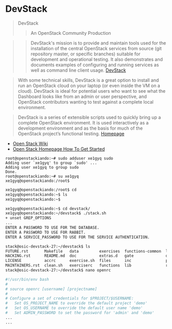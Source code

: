 # DevStack

> DevStack
> > An OpenStack Community Production

> > DevStack's mission is to provide and maintain tools used for the installation of the central OpenStack services from source (git repository master, or specific branches) suitable for development and operational testing. It also demonstrates and documents examples of configuring and running services as well as command line client usage. [DevStack](https://wiki.openstack.org/wiki/DevStack)

> With some technical skills, DevStack is a great option to install and run an OpenStack cloud on your laptop (or even inside the VM on a cloud). DevStack is ideal for potential users who want to see what the Dashboard looks like from an admin or user perspective, and OpenStack contributors wanting to test against a complete local environment.

> DevStack is a series of extensible scripts used to quickly bring up a complete OpenStack environment. It is used interactively as a development environment and as the basis for much of the OpenStack project’s functional testing. [Homepage](http://docs.openstack.org/developer/devstack/)

- [Open Stack Wiki](https://wiki.openstack.org/wiki/Getting_Started)
- [Open Stack Homepage How To Get Started](https://www.openstack.org/software/start/)

```
root@openstackiando:~# sudo adduser xe1gyq sudo
Adding user `xe1gyq' to group `sudo' ...
Adding user xe1gyq to group sudo
Done.
root@openstackiando:~# su xe1gyq
xe1gyq@openstackiando:/root$ 
```

```sh
xe1gyq@openstackiando:/root$ cd
xe1gyq@openstackiando:~$ ls
xe1gyq@openstackiando:~$ 
```

```sh
xe1gyq@openstackiando:~$ cd devstack/
xe1gyq@openstackiando:~/devstack$ ./stack.sh
+ unset GREP_OPTIONS
...
ENTER A PASSWORD TO USE FOR THE DATABASE.
ENTER A PASSWORD TO USE FOR RABBIT.
ENTER A SERVICE_PASSWORD TO USE FOR THE SERVICE AUTHENTICATION.
```

```sh
stack@osic-devstack-27:~/devstack$ ls
FUTURE.rst       Makefile   data         exercises  functions-common  local.conf    samples         stack.sh  tox.ini
HACKING.rst      README.md  doc          extras.d   gate              openrc        setup.cfg       stackrc   unstack.sh
LICENSE          accrc      exercise.sh  files      inc               pkg           setup.py        tests     userrc_early
MAINTAINERS.rst  clean.sh   exerciserc   functions  lib               run_tests.sh  stack-screenrc  tools
stack@osic-devstack-27:~/devstack$ nano openrc
```

```sh
#!/usr/bin/env bash
#
# source openrc [username] [projectname]
#
# Configure a set of credentials for $PROJECT/$USERNAME:
#   Set OS_PROJECT_NAME to override the default project 'demo'
#   Set OS_USERNAME to override the default user name 'demo'
#   Set ADMIN_PASSWORD to set the password for 'admin' and 'demo'
...
...
```